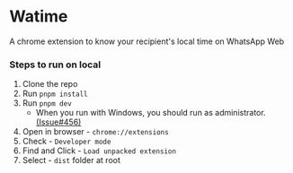 # Watime
A chrome extension to know your recipient's local time on WhatsApp Web

### Steps to run on local

1. Clone the repo
1. Run `pnpm install`
1. Run `pnpm dev`
      - When you run with Windows, you should run as
        administrator. [(Issue#456)](https://github.com/Jonghakseo/chrome-extension-boilerplate-react-vite/issues/456)
2. Open in browser - `chrome://extensions`
3. Check - `Developer mode`
4. Find and Click - `Load unpacked extension`
5. Select - `dist` folder at root

